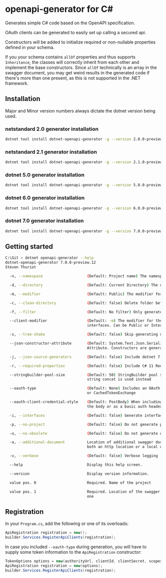 # openapi-generator for C#

Generates simple C# code based on the OpenAPI specification.

OAuth clients can be generated to easily set up calling a secured api.

Constructors will be added to initialize required or non-nullable properties defined in your schema.

If you your schema contains `allOf` properties and thus supports `Inheritance`,
the classes will correctly inherit from each other and implement the base constructors.
Since `allOf` technically is an array in the swagger document, you may get weird results in the generated code if there's more than one present, 
as this is not supported in the .NET framework.

## Installation

Major and Minor version numbers always dictate the dotnet version being used.

### netstandard 2.0 generator installation
```bash
dotnet tool install dotnet-openapi-generator -g --version 2.0.0-preview.12
```

### netstandard 2.1 generator installation
```bash
dotnet tool install dotnet-openapi-generator -g --version 2.1.0-preview.12
```

### dotnet 5.0 generator installation
```bash
dotnet tool install dotnet-openapi-generator -g --version 5.0.0-preview.12
```

### dotnet 6.0 generator installation
```bash
dotnet tool install dotnet-openapi-generator -g --version 6.0.0-preview.12
```

### dotnet 7.0 generator installation
```bash
dotnet tool install dotnet-openapi-generator -g --version 7.0.0-preview.12
```


## Getting started

```bash
C:\Git > dotnet openapi-generator --help
dotnet-openapi-generator 7.0.0-preview.12
Steven Thuriot

  -n, --namespace                    (Default: Project name) The namespace used for the generated files

  -d, --directory                    (Default: Current Directory) The directory to place the files in

  -m, --modifier                     (Default: Public) The modifier for the generated files. Can be Public or Internal

  -c, --clean-directory              (Default: false) Delete folder before generating

  -f, --filter                       (Default: No filter) Only generate Clients that match the supplied regex filter

  --client-modifier                  (Default: -m) The modifier for the generated clients; Useful when generating with
                                     interfaces. Can be Public or Internal

  -s, --tree-shake                   (Default: false) Skip generating unused models

  --json-constructor-attribute       (Default: System.Text.Json.Serialization.JsonConstructor) Json Constructor
                                     Attribute. Constructors are generated when the class contains required properties

  -j, --json-source-generators       (Default: false) Include dotnet 7.0+ Json Source Generators

  -r, --required-properties          (Default: false) Include C# 11 Required keywords

  --stringbuilder-pool-size          (Default: 50) StringBuilder pool size for building query params. If 0, a simple
                                     string concat is used instead

  --oauth-type                       (Default: None) Includes an OAuth Client. Can be ClientCredentials, TokenExchange
                                     or CachedTokenExchange

  --oauth-client-credential-style    (Default: PostBody) When including an OAuth Client, we can either pass values in
                                     the body or as a basic auth header. Can be PostBody or AuthorizationHeader

  -i, --interfaces                   (Default: false) Generate interfaces for the clients

  -p, --no-project                   (Default: false) Do not generate project

  -o, --no-obsolete                  (Default: false) Do not generate obsolete endpoints

  -a, --additional-document          Location of additional swagger document, used to merge into the main one. Can be
                                     both an http location or a local one and can be used multiple times

  -v, --verbose                      (Default: false) Verbose logging

  --help                             Display this help screen.

  --version                          Display version information.

  value pos. 0                       Required. Name of the project

  value pos. 1                       Required. Location of the swagger document. Can be both an http location or a local
                                     one
```

## Registration

In your `Program.cs`, add the following or one of its overloads:

```csharp
ApiRegistration registration = new();
builder.Services.RegisterApiClients(registration);
```

In case you included `--oauth-type` during generation, you will have to supply some token information to the `ApiRegistration` constructor:

```csharp
TokenOptions options = new(authorityUrl, clientId, clientSecret, scopes);
ApiRegistration registration = new(options);
builder.Services.RegisterApiClients(registration);
```